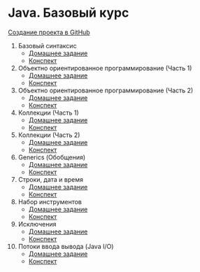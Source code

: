 # Java. Базовый курс

[Создание проекта в GitHub](create-github-project/create-github-project.md)

1. Базовый синтаксис
    * [Домашнее задание](Base%20Syntax/homework.md)
    * [Конспект](Base%20Syntax/conspect.md)
2. Объектно ориентированное программирование (Часть 1)
    * [Домашнее задание](OOP%201/homework.md)
    * [Конспект](OOP%201/conspect.md)
3. Объектно ориентированное программирование (Часть 2)
    * [Домашнее задание](OOP%202/homework.md)
    * [Конспект](OOP%202/conspect.md)
4. Коллекции (Часть 1)
    * [Домашнее задание](Collections%201/homework.md)
    * [Конспект](Collections%201/conspect.md)
5. Коллекции (Часть 2)
    * [Домашнее задание](Collections%202/homework.md)
    * [Конспект](Collections%202/conspect.md)
6. Generics (Обобщения)
    * [Домашнее задание](Generics/homework.md)
    * [Конспект](Generics/conspect.md)
7. Строки, дата и время
   * [Домашнее задание](String-date-time/homework.md)
   * [Конспект](String-date-time/conspect.md)
8. Набор инструментов
    * [Домашнее задание](Toolchain/homework.md)
    * [Конспект](Toolchain/conspect.md)
9. Исключения
    * [Домашнее задание](Exceptions/homework.md)
    * [Конспект](Exceptions/conspect.md)
10. Потоки ввода вывода (Java I/O)
     * [Домашнее задание](JavaIO/homework.md)
     * [Конспект](JavaIO/conspect.md)